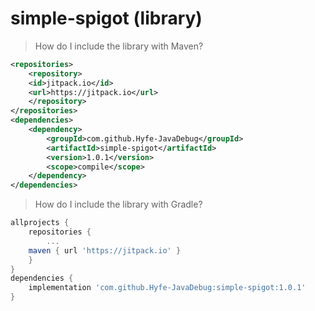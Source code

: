 # simple-spigot (library)

> How do I include the library with Maven?
```xml
<repositories>
    <repository>
	<id>jitpack.io</id>
	<url>https://jitpack.io</url>
    </repository>
</repositories>
<dependencies>
    <dependency>
        <groupId>com.github.Hyfe-JavaDebug</groupId>
        <artifactId>simple-spigot</artifactId>
        <version>1.0.1</version>
        <scope>compile</scope>
    </dependency>
</dependencies>
```

> How do I include the library with Gradle?
```gradle
allprojects {
    repositories {
        ...
	maven { url 'https://jitpack.io' }
    }
}
dependencies {
    implementation 'com.github.Hyfe-JavaDebug:simple-spigot:1.0.1'
}
```
